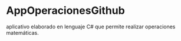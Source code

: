 # AppOperacionesGithub
aplicativo elaborado en lenguaje C# que permite realizar operaciones matemáticas. 
